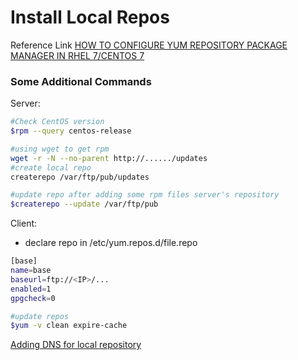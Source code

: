 # Install Local Repos

Reference Link [HOW TO CONFIGURE YUM REPOSITORY PACKAGE MANAGER IN RHEL 7/CENTOS 7](http://www.elinuxbook.com/how-to-configure-yum-repository-package-manager-in-linux/)
### Some Additional Commands
Server:
```sh
#Check CentOS version
$rpm --query centos-release

#using wget to get rpm
wget -r -N --no-parent http://....../updates
#create local repo
createrepo /var/ftp/pub/updates

#update repo after adding some rpm files server's repository
$createrepo --update /var/ftp/pub
```

Client:
* declare repo in /etc/yum.repos.d/file.repo

```sh
[base]
name=base
baseurl=ftp://<IP>/...
enabled=1
gpgcheck=0
```

```sh
#update repos
$yum -v clean expire-cache
```

[Adding DNS for local repository](https://adminvietnam.org/cau-hinh-dns-tren-centos-7/2218/)
